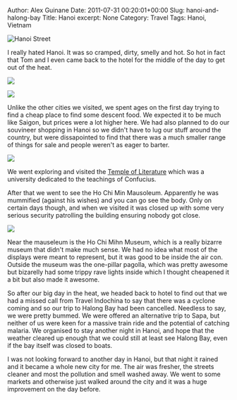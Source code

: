 Author: Alex Guinane
Date: 2011-07-31 00:20:01+00:00
Slug: hanoi-and-halong-bay
Title: Hanoi
excerpt: None
Category: Travel
Tags: Hanoi, Vietnam

![Hanoi Street](/images/2011/2011-07-31-hanoi-and-halong-bay/p1080297.jpg)

I really hated Hanoi. It was so cramped, dirty, smelly and hot. So hot in fact that Tom and I even came back to the hotel for the middle of the day to get out of the heat.

![](/images/2011/2011-07-31-hanoi-and-halong-bay/rubbish.jpg)

![](/images/2011/2011-07-31-hanoi-and-halong-bay/P1080300.jpg)

Unlike the other cities we visited, we spent ages on the first day trying to find a cheap place to find some descent food. We expected it to be much like Saigon, but prices were a lot higher here. We had also planned to do our souvineer shopping in Hanoi so we didn't have to lug our stuff around the country, but were dissapointed to find that there was a much smaller range of things for sale and people weren't as eager to barter.

![](/images/2011/2011-07-31-hanoi-and-halong-bay/P1080344.jpg)

We went exploring and visited the [Temple of Literature](http://en.wikipedia.org/wiki/Temple_of_Literature,_Hanoi) which was a university dedicated to the teachings of Confucius.

After that we went to see the Ho Chi Min Mausoleum. Apparently he was mummified (against his wishes) and you can go see the body. Only on certain days though, and when we visited it was closed up with some very serious security patrolling the building ensuring nobody got close.

![](/images/2011/2011-07-31-hanoi-and-halong-bay/P1080327.jpg)

Near the mauseleum is the Ho Chi Mihn Museum, which is a really bizarre museum that didn't make much sense. We had no idea what most of the displays were meant to represent, but it was good to be inside the air con. Outside the museum was the one-pillar pagolla, which was pretty awesome but bizarelly had some trippy rave lights inside which I thought cheapened it a bit but also made it awesome.

So after our big day in the heat, we headed back to hotel to find out that we had a missed call from Travel Indochina to say that there was a cyclone coming and so our trip to Halong Bay had been cancelled. Needless to say, we were pretty bummed. We were offered an alternative trip to Sapa, but neither of us were keen for a massive train ride and the potential of catching malaria. We organised to stay another night in Hanoi, and hope that the weather cleared up enough that we could still at least see Halong Bay, even if the bay itself was closed to boats.

I was not looking forward to another day in Hanoi, but that night it rained and it became a whole new city for me. The air was fresher, the streets cleaner and most the pollution and smell washed away. We went to some markets and otherwise just walked around the city and it was a huge improvement on the day before.
